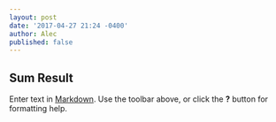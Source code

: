 ```yaml
---
layout: post
date: '2017-04-27 21:24 -0400'
author: Alec
published: false
---
```

## Sum Result

Enter text in [Markdown](http://daringfireball.net/projects/markdown/). Use the toolbar above, or click the **?** button for formatting help.
